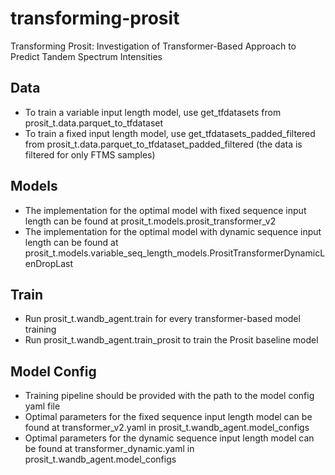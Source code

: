 # transforming-prosit
Transforming Prosit: Investigation of Transformer-Based Approach to Predict Tandem Spectrum Intensities

## Data
- To train a variable input length model, use get_tfdatasets from prosit_t.data.parquet_to_tfdataset 
- To train a fixed input length model, use get_tfdatasets_padded_filtered from prosit_t.data.parquet_to_tfdataset_padded_filtered (the data is filtered for only FTMS samples)

## Models
- The implementation for the optimal model with fixed sequence input length can be found at prosit_t.models.prosit_transformer_v2
- The implementation for the optimal model with dynamic sequence input length can be found at prosit_t.models.variable_seq_length_models.PrositTransformerDynamicLenDropLast

## Train
- Run prosit_t.wandb_agent.train for every transformer-based model training
- Run prosit_t.wandb_agent.train_prosit to train the Prosit baseline model

## Model Config
- Training pipeline should be provided with the path to the model config yaml file 
- Optimal parameters for the fixed sequence input length model can be found at transformer_v2.yaml in prosit_t.wandb_agent.model_configs
- Optimal parameters for the dynamic sequence input length model can be found at transformer_dynamic.yaml in prosit_t.wandb_agent.model_configs
